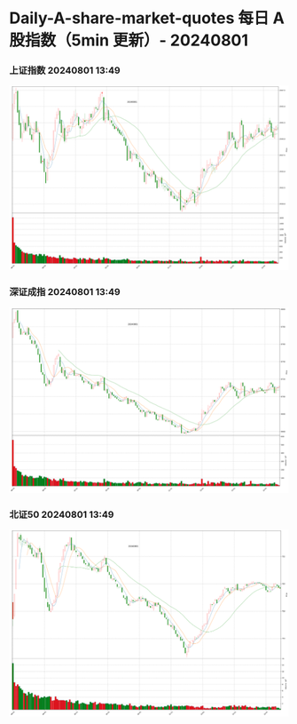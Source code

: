 
# Daily-A-share-market-quotes 每日 A 股指数（5min 更新）- 20240801

### 上证指数 20240801 13:49
![](./fig/2024/8/20240801-sh000001.png)

### 深证成指 20240801 13:49
![](./fig/2024/8/20240801-sz399001.png)

### 北证50 20240801 13:49
![](./fig/2024/8/20240801-bj899050.png)

